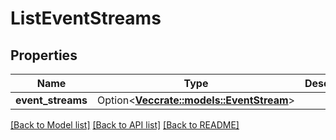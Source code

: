 # ListEventStreams

## Properties

Name | Type | Description | Notes
------------ | ------------- | ------------- | -------------
**event_streams** | Option<[**Vec<crate::models::EventStream>**](eventStream.md)> |  | [optional]

[[Back to Model list]](../README.md#documentation-for-models) [[Back to API list]](../README.md#documentation-for-api-endpoints) [[Back to README]](../README.md)



